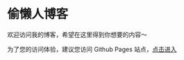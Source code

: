 # 偷懒人博客

欢迎访问我的博客，希望在这里得到你想要的内容～

为了您的访问体验，建议您访问 Github Pages 站点，[点击进入](https://toulanren.github.io/blog)
